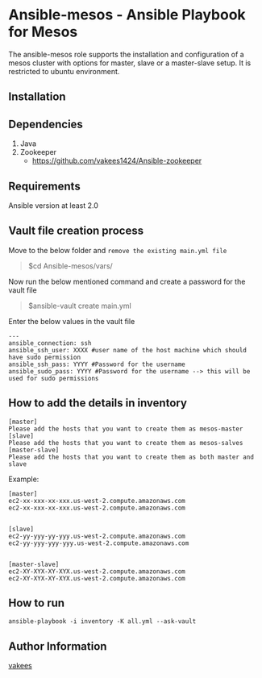 Ansible-mesos - Ansible Playbook for Mesos
=============
The ansible-mesos role supports the installation and configuration of a mesos cluster with options for master, slave or a master-slave setup. It is restricted to ubuntu environment.

Installation
-----------

Dependencies
------------
1. Java
2. Zookeeper
    - https://github.com/vakees1424/Ansible-zookeeper


Requirements
------------
Ansible version at least 2.0

Vault file creation process
------------
Move to the below folder and `remove the existing main.yml file`
>$cd Ansible-mesos/vars/

Now run the below mentioned command and create a password for the vault file

>$ansible-vault create main.yml 

Enter the below values in the vault file
```
---
ansible_connection: ssh
ansible_ssh_user: XXXX #user name of the host machine which should have sudo permission
ansible_ssh_pass: YYYY #Password for the username
ansible_sudo_pass: YYYY #Password for the username --> this will be used for sudo permissions
```
How to add the details in inventory
------------
```
[master]
Please add the hosts that you want to create them as mesos-master
[slave]
Please add the hosts that you want to create them as mesos-salves
[master-slave]
Please add the hosts that you want to create them as both master and slave
```
Example:
```
[master]
ec2-xx-xxx-xx-xxx.us-west-2.compute.amazonaws.com
ec2-xx-xxx-xx-xxx.us-west-2.compute.amazonaws.com


[slave]
ec2-yy-yyy-yy-yyy.us-west-2.compute.amazonaws.com
ec2-yy-yyy-yyy-yyy.us-west-2.compute.amazonaws.com


[master-slave]
ec2-XY-XYX-XY-XYX.us-west-2.compute.amazonaws.com
ec2-XY-XYX-XY-XYX.us-west-2.compute.amazonaws.com

```

How to run 
------------
```ansible-playbook -i inventory -K all.yml --ask-vault ```

Author Information
------------------
[vakees](https://github.com/vakees1424)
